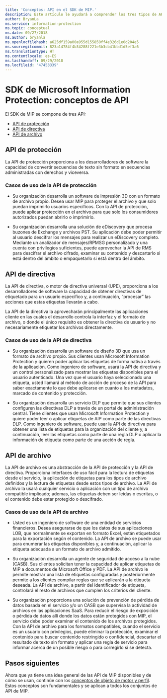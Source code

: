 ```yaml
---
title: 'Conceptos: API en el SDK de MIP.'
description: Este artículo le ayudará a comprender los tres tipos de API en el SDK de MIP, cómo se relacionan entre sí y los casos de uso específicos de cada uno.
author: BryanLa
ms.service: information-protection
ms.topic: conceptual
ms.date: 09/27/2018
ms.author: bryanla
ms.openlocfilehash: a625df159a00a955d155850ff4e326d1e0d204e5
ms.sourcegitcommit: 823a14784f4b34288f221e3b3cb41bbd1d5ef3a6
ms.translationtype: HT
ms.contentlocale: es-ES
ms.lasthandoff: 09/29/2018
ms.locfileid: "47453339"
---
```

# <a name="microsoft-information-protection-sdk---api-concepts"></a>SDK de Microsoft Information Protection: conceptos de API

El SDK de MIP se compone de tres API:

- [API de protección](#protection-api)
- [API de directiva](#policy-api)
- [API de archivo](#file-api)

## <a name="protection-api"></a>API de protección

La API de protección proporciona a los desarrolladores de software la capacidad de convertir secuencias de texto sin formato en secuencias administradas con derechos y viceversa.

### <a name="protection-api-use-cases"></a>Casos de uso de la API de protección

- Su organización desarrolla un software de impresión 3D con un formato de archivo propio. Desea usar MIP para proteger el archivo y que solo puedan imprimirlo usuarios específicos. Con la API de protección, puede aplicar protección en el archivo para que solo los consumidores autorizados puedan abrirlo o imprimirlo. 

- Su organización desarrolla una solución de eDiscovery que procesa buzones de Exchange y archivos PST. Su aplicación debe poder permitir al usuario descifrar los mensajes para realizar un eDiscovery completo. Mediante un analizador de mensajes/RPMSG personalizado y una cuenta con privilegios suficientes, puede aprovechar la API de RMS para descifrar el archivo cifrado, examinar su contenido y descartarlo si está dentro del ámbito o empaquetarlo si está dentro del ámbito.

## <a name="policy-api"></a>API de directiva

La API de directiva, o motor de directiva universal (UPE), proporciona a los desarrolladores de software la capacidad de obtener directivas de etiquetado para un usuario específico y, a continuación, “procesar” las acciones que estas etiquetas llevarán a cabo.

La API de la directiva la aprovecharán principalmente las aplicaciones cliente en las cuales el desarrollo controla la interfaz y el formato de archivo, o donde el único requisito es obtener la directiva de usuario y no necesariamente etiquetar los archivos directamente. 

### <a name="policy-api-use-cases"></a>Casos de uso de la API de directiva

- Su organización desarrolla un software de diseño 3D que usa un formato de archivo propio. Sus clientes usan Microsoft Information Protection y quieren poder aplicar las etiquetas de forma nativa a través de la aplicación. Como ingeniero de software, usará la API de directiva y un control personalizado para mostrar las etiquetas disponibles para el usuario autenticado. Una vez que el usuario haya seleccionado una etiqueta, usted llamará al método de acción de proceso de la API para saber exactamente lo que debe aplicarse en cuanto a los metadatos, marcado de contenido y protección.

- Su organización desarrolla un servicio DLP que permite que sus clientes configuren las directivas DLP a través de un portal de administración central. Tiene clientes que usan Microsoft Information Protection y quiere poder leer o aplicar etiquetas de AIP como parte de las directivas DLP. Como ingeniero de software, puede usar la API de directiva para obtener una lista de etiquetas para la organización del cliente y, a continuación, leer las etiquetas como parte de una regla DLP o aplicar la información de etiqueta como parte de una acción de regla.

## <a name="file-api"></a>API de archivo

La API de archivo es una abstracción de la API de protección y la API de directiva. Proporciona interfaces de uso fácil para la lectura de etiquetas desde el servicio, la aplicación de etiquetas para los tipos de archivo definidos y la lectura de etiquetas desde estos tipos de archivo. La API de archivo la usará cualquier servicio o aplicación con un tipo de archivo compatible implicado; ademas, las etiquetas deben ser leídas o escritas, o el contenido debe estar protegido o descifrado.

### <a name="file-api-use-cases"></a>Casos de uso de la API de archivo

- Usted es un ingeniero de software de una entidad de servicios financieros. Desea asegurarse de que los datos de sus aplicaciones LOB, que normalmente se exportan en formato Excel, están etiquetados para la exportación según el contenido. La API de archivo se puede usar para enumerar las etiquetas disponibles y, a continuación, aplicar la etiqueta adecuada a un formato de archivo admitido.

- Su organización desarrolla un agente de seguridad de acceso a la nube (CASB). Sus clientes solicitan tener la capacidad de aplicar etiquetas de MIP a documentos de Microsoft Office y PDF. La API de archivo le permite mostrar una lista de etiquetas configuradas y posteriormente permite a los clientes compilar reglas que se aplicarán a la etiqueta deseada. La API de archivo, a partir del identificador de etiqueta, controlará el resto de archivos que cumplen los criterios del cliente.

- Su organización proporciona una solución de prevención de pérdida de datos basada en el servicio y/o un CASB que supervisa la actividad de archivos en las aplicaciones SaaS. Para reducir el riesgo de exposición o pérdida de datos allí donde los datos están protegidos con MIP, el servicio debe poder examinar el contenido de los archivos protegidos. Con la API de archivo para los formatos compatibles, cuando el servicio es un usuario con privilegios, puede eliminar la protección, examinar el contenido para buscar contenido restringido o confidencial, descartar el resultado de texto sin formato y aplicar una regla de servicio para informar acerca de un posible riesgo o para corregirlo si se detecta.

## <a name="next-steps"></a>Pasos siguientes

Ahora que ya tiene una idea general de las API de MIP disponibles y de cómo se usan, continúe con los [conceptos de objeto de motor y perfil](concept-profile-engine-cpp.md). Estos conceptos son fundamentales y se aplican a todos los conjuntos de API de MIP.